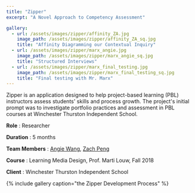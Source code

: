 ```yaml
---
title: "Zipper"
excerpt: "A Novel Approach to Competency Assessment"

gallery:
  - url: /assets/images/zipper/affinity_ZA.jpg
    image_path: /assets/images/zipper/affinity_ZA_sq.jpg
    title: "Affinity Diagramming our Contextual Inquiry" 
  - url: /assets/images/zipper/marx_angie.jpg
    image_path: /assets/images/zipper/marx_angie_sq.jpg
    title: "Structured Interviews"
  - url: /assets/images/zipper/marx_final_testing.jpg
    image_path: /assets/images/zipper/marx_final_testing_sq.jpg
    title: "Final testing with Mr. Marx"
---
```


Zipper is an application designed to help project-based learning (PBL) instructors assess students' skills and process growth. The project's initial prompt was to investigate portfolio practices and assessment in PBL courses at Winchester Thurston Independent School.

**Role** : Researcher

**Duration** : 5 months

**Team Members** : [Angie Wang](https://angiewang.com/), [Zach Peng](http://pzq.me/)

**Course** : Learning Media Design, Prof. Marti Louw, Fall 2018

**Client** : Winchester Thurston Independent School

{% include gallery caption="the Zipper Development Process" %}

<!-- [Try Out Zipper](https://projects.invisionapp.com/share/QWPHEFQ8XY9#/screens/335414339) -->
